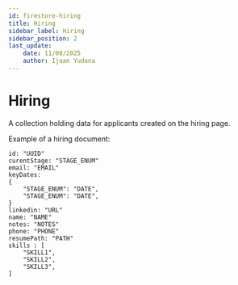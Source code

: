 ```yaml
---
id: firestore-hiring
title: Hiring
sidebar_label: Hiring
sidebar_position: 2
last_update:
    date: 11/08/2025
    author: Ijaan Yudana
---
```


# Hiring

A collection holding data for applicants created on the hiring page. 

Example of a hiring document:

```
id: "UUID"
curentStage: "STAGE_ENUM"
email: "EMAIL"
keyDates:
{
    "STAGE_ENUM": "DATE",
    "STAGE_ENUM": "DATE",
}
linkedin: "URL"
name: "NAME"
notes: "NOTES"
phone: "PHONE"
resumePath: "PATH"
skills : [
    "SKILL1",
    "SKILL2",
    "SKILL3",
]
```

